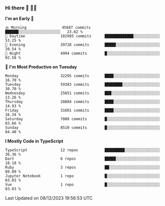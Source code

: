 ### Hi there 👋 🧑‍💻



<!--START_SECTION:waka-->
**I'm an Early 🐤** 

```text
🌞 Morning                45687 commits       ██████░░░░░░░░░░░░░░░░░░░   23.62 % 
🌆 Daytime                102995 commits      █████████████░░░░░░░░░░░░   53.25 % 
🌃 Evening                39728 commits       █████░░░░░░░░░░░░░░░░░░░░   20.54 % 
🌙 Night                  4994 commits        █░░░░░░░░░░░░░░░░░░░░░░░░   02.58 % 
```
📅 **I'm Most Productive on Tuesday** 

```text
Monday                   32295 commits       ████░░░░░░░░░░░░░░░░░░░░░   16.70 % 
Tuesday                  59383 commits       ████████░░░░░░░░░░░░░░░░░   30.70 % 
Wednesday                25651 commits       ███░░░░░░░░░░░░░░░░░░░░░░   13.26 % 
Thursday                 28884 commits       ████░░░░░░░░░░░░░░░░░░░░░   14.93 % 
Friday                   31601 commits       ████░░░░░░░░░░░░░░░░░░░░░   16.34 % 
Saturday                 7080 commits        █░░░░░░░░░░░░░░░░░░░░░░░░   03.66 % 
Sunday                   8510 commits        █░░░░░░░░░░░░░░░░░░░░░░░░   04.40 % 
```


**I Mostly Code in TypeScript** 

```text
TypeScript               12 repos            █████████░░░░░░░░░░░░░░░░   36.36 % 
Dart                     6 repos             █████░░░░░░░░░░░░░░░░░░░░   18.18 % 
Ruby                     3 repos             ██░░░░░░░░░░░░░░░░░░░░░░░   09.09 % 
Jupyter Notebook         1 repo              █░░░░░░░░░░░░░░░░░░░░░░░░   03.03 % 
Vue                      1 repo              █░░░░░░░░░░░░░░░░░░░░░░░░   03.03 % 
```




 Last Updated on 08/12/2023 19:56:53 UTC
<!--END_SECTION:waka-->


